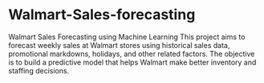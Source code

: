 # Walmart-Sales-forecasting
Walmart Sales Forecasting using Machine Learning  This project aims to forecast weekly sales at Walmart stores using historical sales data, promotional markdowns, holidays, and other related factors. The objective is to build a predictive model that helps Walmart make better inventory and staffing decisions.
